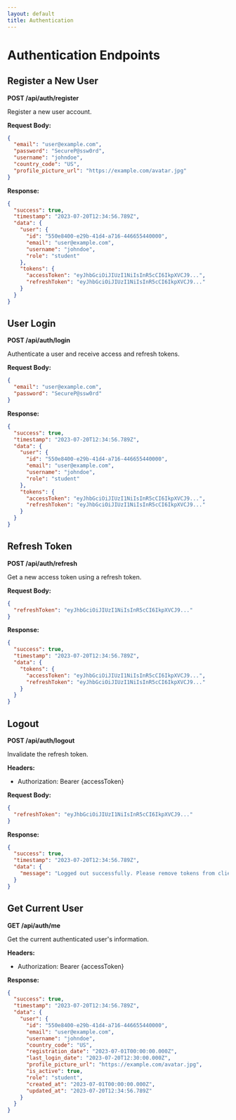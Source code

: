 ```yaml
---
layout: default
title: Authentication
---
```


# Authentication Endpoints

## Register a New User
**POST /api/auth/register**

Register a new user account.

**Request Body:**
```json
{
  "email": "user@example.com",
  "password": "SecureP@ssw0rd",
  "username": "johndoe",
  "country_code": "US",
  "profile_picture_url": "https://example.com/avatar.jpg"
}
```

**Response:**
```json
{
  "success": true,
  "timestamp": "2023-07-20T12:34:56.789Z",
  "data": {
    "user": {
      "id": "550e8400-e29b-41d4-a716-446655440000",
      "email": "user@example.com",
      "username": "johndoe",
      "role": "student"
    },
    "tokens": {
      "accessToken": "eyJhbGciOiJIUzI1NiIsInR5cCI6IkpXVCJ9...",
      "refreshToken": "eyJhbGciOiJIUzI1NiIsInR5cCI6IkpXVCJ9..."
    }
  }
}
```

## User Login
**POST /api/auth/login**

Authenticate a user and receive access and refresh tokens.

**Request Body:**
```json
{
  "email": "user@example.com",
  "password": "SecureP@ssw0rd"
}
```

**Response:**
```json
{
  "success": true,
  "timestamp": "2023-07-20T12:34:56.789Z",
  "data": {
    "user": {
      "id": "550e8400-e29b-41d4-a716-446655440000",
      "email": "user@example.com",
      "username": "johndoe",
      "role": "student"
    },
    "tokens": {
      "accessToken": "eyJhbGciOiJIUzI1NiIsInR5cCI6IkpXVCJ9...",
      "refreshToken": "eyJhbGciOiJIUzI1NiIsInR5cCI6IkpXVCJ9..."
    }
  }
}
```

## Refresh Token
**POST /api/auth/refresh**

Get a new access token using a refresh token.

**Request Body:**
```json
{
  "refreshToken": "eyJhbGciOiJIUzI1NiIsInR5cCI6IkpXVCJ9..."
}
```

**Response:**
```json
{
  "success": true,
  "timestamp": "2023-07-20T12:34:56.789Z",
  "data": {
    "tokens": {
      "accessToken": "eyJhbGciOiJIUzI1NiIsInR5cCI6IkpXVCJ9...",
      "refreshToken": "eyJhbGciOiJIUzI1NiIsInR5cCI6IkpXVCJ9..."
    }
  }
}
```

## Logout
**POST /api/auth/logout**

Invalidate the refresh token.

**Headers:**
- Authorization: Bearer {accessToken}

**Request Body:**
```json
{
  "refreshToken": "eyJhbGciOiJIUzI1NiIsInR5cCI6IkpXVCJ9..."
}
```

**Response:**
```json
{
  "success": true,
  "timestamp": "2023-07-20T12:34:56.789Z",
  "data": {
    "message": "Logged out successfully. Please remove tokens from client storage."
  }
}
```

## Get Current User
**GET /api/auth/me**

Get the current authenticated user's information.

**Headers:**
- Authorization: Bearer {accessToken}

**Response:**
```json
{
  "success": true,
  "timestamp": "2023-07-20T12:34:56.789Z",
  "data": {
    "user": {
      "id": "550e8400-e29b-41d4-a716-446655440000",
      "email": "user@example.com",
      "username": "johndoe",
      "country_code": "US",
      "registration_date": "2023-07-01T00:00:00.000Z",
      "last_login_date": "2023-07-20T12:30:00.000Z",
      "profile_picture_url": "https://example.com/avatar.jpg",
      "is_active": true,
      "role": "student",
      "created_at": "2023-07-01T00:00:00.000Z",
      "updated_at": "2023-07-20T12:34:56.789Z"
    }
  }
}
```